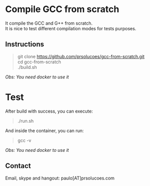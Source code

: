 # Compile GCC from scratch

It compile the GCC and G++ from scratch.  
It is nice to test different compilation modes for tests purposes.  

## Instructions

> git clone https://github.com/prsolucoes/gcc-from-scratch.git    
> cd gcc-from-scratch  
> ./build.sh  

*Obs: You need docker to use it*

# Test

After build with success, you can execute:

> ./run.sh  

And inside the container, you can run:

> gcc -v

 *Obs: You need docker to use it*

## Contact

Email, skype and hangout: paulo[AT]prsolucoes.com


